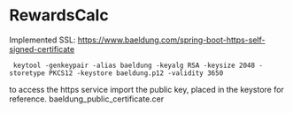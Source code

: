 # RewardsCalc



Implemented SSL: https://www.baeldung.com/spring-boot-https-self-signed-certificate

` keytool -genkeypair -alias baeldung -keyalg RSA -keysize 2048 -storetype PKCS12 -keystore baeldung.p12 -validity 3650`


to access the https service import the public key, placed in the keystore for reference.
baeldung_public_certificate.cer